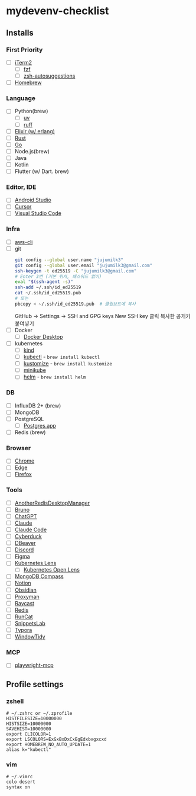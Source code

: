 # mydevenv-checklist

## Installs

### First Priority

- [ ] [iTerm2](https://iterm2.com/)
    - [ ] [fzf](https://github.com/junegunn/fzf)
    - [ ] [zsh-autosuggestions](https://github.com/zsh-users/zsh-autosuggestions)
- [ ] [Homebrew](https://brew.sh/)

### Language

- [ ] Python(brew)
    - [ ] [uv](https://docs.astral.sh/uv/)
    - [ ] [ruff](https://docs.astral.sh/ruff/installation/)
- [ ] [Elixir (w/ erlang)](https://elixir-lang.org/install.html#macos)
- [ ] [Rust](https://www.rust-lang.org/tools/install)
- [ ] [Go](https://go.dev/doc/install)
- [ ] Node.js(brew)
- [ ] Java
- [ ] Kotlin
- [ ] Flutter (w/ Dart. brew)

### Editor, IDE

- [ ] [Android Studio](https://developer.android.com/studio)
- [ ] [Cursor](https://www.cursor.com/)
- [ ] [Visual Studio Code](https://code.visualstudio.com/)

### Infra

- [ ] [aws-cli](https://docs.aws.amazon.com/ko_kr/cli/latest/userguide/getting-started-install.html)
- [ ] git
    ```bash
    git config --global user.name "jujumilk3"
    git config --global user.email "jujumilk3@gmail.com"
    ssh-keygen -t ed25519 -C "jujumilk3@gmail.com"
    # Enter 3번 (기본 위치, 패스워드 없이)
    eval "$(ssh-agent -s)"
    ssh-add ~/.ssh/id_ed25519
    cat ~/.ssh/id_ed25519.pub
    # 또는
    pbcopy < ~/.ssh/id_ed25519.pub  # 클립보드에 복사
    ```
    GitHub → Settings → SSH and GPG keys
    New SSH key 클릭
    복사한 공개키 붙여넣기
- [ ] Docker
    - [ ] [Docker Desktop](https://www.docker.com/get-started/)
- [ ] kubernetes
    - [ ] [kind](https://kind.sigs.k8s.io/)
    - [ ] [kubectl](https://kubernetes.io/docs/tasks/tools/install-kubectl-macos/#install-with-homebrew-on-macos) - `brew install kubectl`
    - [ ] [kustomize](https://kustomize.io/) - `brew install kustomize`
    - [ ] [minikube](https://minikube.sigs.k8s.io/docs/start/)
    - [ ] [helm](https://helm.sh/) - `brew install helm`

### DB

- [ ] InfluxDB 2+ (brew)
- [ ] MongoDB
- [ ] PostgreSQL
    - [ ] [Postgres.app](https://postgresapp.com/)
- [ ] Redis (brew)

### Browser

- [ ] [Chrome](https://www.google.com/chrome/)
- [ ] [Edge](https://www.microsoft.com/en-us/edge)
- [ ] [Firefox](https://www.mozilla.org/en-US/firefox/new/)

### Tools

- [ ] [AnotherRedisDesktopManager](https://github.com/qishibo/AnotherRedisDesktopManager)
- [ ] [Bruno](https://www.usebruno.com/)
- [ ] [ChatGPT](https://chatgpt.com/download)
- [ ] [Claude](https://www.anthropic.com/claude)
- [ ] [Claude Code](https://www.anthropic.com/claude-code)
- [ ] [Cyberduck](https://cyberduck.io/)
- [ ] [DBeaver](https://dbeaver.io/)
- [ ] [Discord](https://discord.com/download)
- [ ] [Figma](https://www.figma.com/ko-kr/downloads/)
- [ ] [Kubernetes Lens](https://k8slens.dev/)
    - [ ] [Kubernetes Open Lens](https://github.com/MuhammedKalkan/OpenLens)
- [ ] [MongoDB Compass](https://www.mongodb.com/products/compass)
- [ ] [Notion](https://www.notion.so/ko-kr/desktop)
- [ ] [Obsidian](https://obsidian.md/)
- [ ] [Proxyman](https://proxyman.io/)
- [ ] [Raycast](https://raycast.com/)
- [ ] [Redis](https://redis.com/redis-enterprise/redis-insight/)
- [ ] [RunCat](https://kyome.io/runcat/index.html?lang=en)
- [ ] [SnippetsLab](https://www.renfei.org/snippets-lab/)
- [ ] [Typora](https://typora.io/)
- [ ] [WindowTidy](https://www.lightpillar.com/window-tidy.html)

### MCP

- [ ] [playwright-mcp](https://github.com/microsoft/playwright-mcp)

## Profile settings

### zshell

```shell
# ~/.zshrc or ~/.zprofile
HISTFILESIZE=10000000
HISTSIZE=10000000
SAVEHIST=10000000
export CLICOLOR=1
export LSCOLORS=ExGxBxDxCxEgEdxbxgxcxd
export HOMEBREW_NO_AUTO_UPDATE=1
alias k="kubectl"
```

### vim

```shell
# ~/.vimrc
colo desert
syntax on
```
